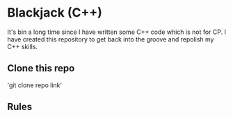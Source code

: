 # Blackjack (C++)
It's bin a long time since I have written some C++ code which is not for CP. I have created this repository to get back into the groove and repolish my C++ skills. 

## Clone this repo
'git clone repo link'

## Rules
